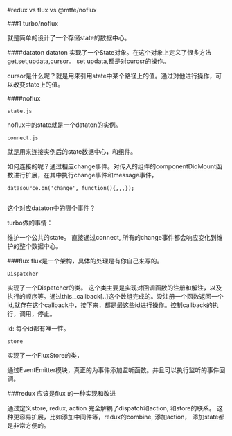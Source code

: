 #redux vs flux vs @mtfe/noflux

###1 turbo/noflux

就是简单的设计了一个存储state的数据中心。

####dataton 
dataton 实现了一个State对象。在这个对象上定义了很多方法get,set,updata,cursor。
set updata,都是对curosr的操作。

cursor是什么呢？就是用来引用state中某个路径上的值。通过对他进行操作，可以改变state上的值。

####noflux

`state.js`

noflux中的state就是一个dataton的实例。

`connect.js`

就是用来连接实例后的state数据中心，和组件。

如何连接的呢？通过相应change事件。对传入的组件的componentDidMount函数进行扩展，在其中执行change事件和message事件，

```
datasource.on('change', function(){,,,});


```

这个对应dataton中的哪个事件？

turbo做的事情：

维护一个公共的state。
直接通过connect, 所有的change事件都会响应变化到维护的整个数据中心。


###flux
flux是一个架构，具体的处理是有你自己来写的。


`Dispatcher`

实现了一个Dispatcher的类。
这个类主要是实现对回调函数的注册和解注，以及执行的顺序等。通过this._callback[..]这个数组完成的。没注册一个函数返回一个id,就存在这个callback中，接下来，都是最这些id进行操作。控制callback的执行，调用，停止。

id:
每个id都有唯一性。

`store`

实现了一个FluxStore的类，

通过EventEmitter模块，真正的为事件添加监听函数。并且可以执行监听的事件回调。

###redux
应该是flux 的一种实现和改进

通过定义store, redux, action 完全解耦了dispatch和action, 和store的联系。
这种更容易扩展，比如添加中间件等，redux的combine, 添加action， 添加state都是非常方便的。



